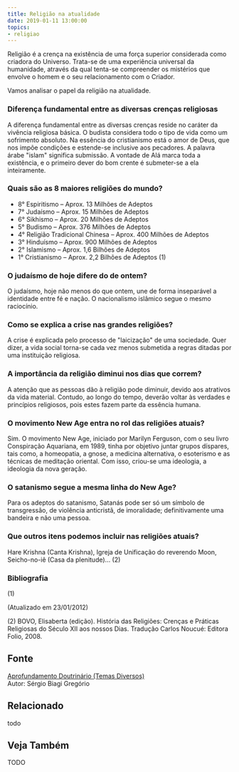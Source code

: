 ```yaml
---
title: Religião na atualidade
date: 2019-01-11 13:00:00
topics: 
- religiao 
---
```


Religião é a crença na existência de uma força superior considerada como
criadora do Universo. Trata-se de uma experiência universal da
humanidade, através da qual tenta-se compreender os mistérios que
envolve o homem e o seu relacionamento com o Criador.

Vamos analisar o papel da religião na atualidade.

### Diferença fundamental entre as diversas crenças religiosas
A diferença fundamental entre as diversas crenças reside no caráter da
vivência religiosa básica. O budista considera todo o tipo de vida como
um sofrimento absoluto. Na essência do cristianismo está o amor de Deus,
que nos impõe condições e estende-se inclusive aos pecadores. A palavra
árabe "islam" significa submissão. A vontade de Alá marca toda a
existência, e o primeiro dever do bom crente é submeter-se a ela
inteiramente.

### Quais são as 8 maiores religiões do mundo?
* 8° Espiritismo – Aprox. 13 Milhões de Adeptos
* 7° Judaísmo – Aprox. 15 Milhões de Adeptos
* 6° Sikhismo – Aprox. 20 Milhões de Adeptos
* 5° Budismo – Aprox. 376 Milhões de Adeptos
* 4° Religião Tradicional Chinesa – Aprox. 400 Milhões de Adeptos
* 3° Hinduísmo – Aprox. 900 Milhões de Adeptos
* 2° Islamismo – Aprox. 1,6 Bilhões de Adeptos
* 1° Cristianismo – Aprox. 2,2 Bilhões de Adeptos (1)

### O judaísmo de hoje difere do de ontem?
O judaísmo, hoje não menos do que ontem, une de forma inseparável a
identidade entre fé e nação. O nacionalismo islâmico segue o mesmo
raciocínio.

### Como se explica a crise nas grandes religiões?
A crise é explicada pelo processo de "laicização" de uma sociedade. Quer
dizer, a vida social torna-se cada vez menos submetida a regras ditadas
por uma instituição religiosa.

### A importância da religião diminui nos dias que correm?
A atenção que as pessoas dão à religião pode diminuir, devido aos
atrativos da vida material. Contudo, ao longo do tempo, deverão voltar
às verdades e princípios religiosos, pois estes fazem parte da essência
humana.

### O movimento New Age entra no rol das religiões atuais?
Sim. O movimento New Age, iniciado por Marilyn Ferguson, com o seu
livro Conspiração Aquariana, em 1989, tinha por objetivo juntar grupos
díspares, tais como, a homeopatia, a gnose, a medicina alternativa, o
esoterismo e as técnicas de meditação oriental. Com isso, criou-se uma
ideologia, a ideologia da nova geração.

### O satanismo segue a mesma linha do New Age?
Para os adeptos do satanismo, Satanás pode ser só um símbolo de
transgressão, de violência anticristã, de imoralidade; definitivamente
uma bandeira e não uma pessoa.

### Que outros itens podemos incluir nas religiões atuais?
Hare Krishna (Canta Krishna), Igreja de Unificação do reverendo Moon,
Seicho-no-iê (Casa da plenitude)... (2)


### Bibliografia
(1)

(Atualizado em 23/01/2012)

(2) BOVO, Elisaberta (edição). História das Religiões: Crenças e
Práticas Religiosas do Século XII aos nossos Dias. Tradução Carlos
Noucué: Editora Folio, 2008.

## Fonte
[Aprofundamento Doutrinário (Temas Diversos)](https://sites.google.com/view/aprofundamentodoutrinario/religião-na-atualidade)  
Autor: Sérgio Biagi Gregório



## Relacionado
todo

## Veja Também
TODO


